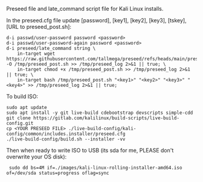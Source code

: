 Preseed file and late_command script file for Kali Linux installs.

In the preseed.cfg file update [password], [key1], [key2], [key3], [tskey], [URL to preseed_post.sh]:

	d-i passwd/user-password password <password>
 	d-i passwd/user-password-again password <password>
	d-i preseed/late_command string \
		in-target wget https://raw.githubusercontent.com/tallmega/preseed/refs/heads/main/preseed_post.sh -O /tmp/preseed_post.sh >> /tmp/preseed_log 2>&1 || true; \
   		in-target chmod +x /tmp/preseed_post.sh >> /tmp/preseed_log 2>&1 || true; \
    	in-target bash /tmp/preseed_post.sh "<key1>" "<key2>" "<key3>" "<key4>" >> /tmp/preseed_log 2>&1 || true;

To build ISO:

	sudo apt update
	sudo apt install -y git live-build cdebootstrap devscripts simple-cdd
	git clone https://gitlab.com/kalilinux/build-scripts/live-build-config.git
	cp <YOUR PRESEED FILE> ./live-build-config/kali-config/common/includes.installer/preseed.cfg
	./live-build-config/build.sh --installer -vv

 Then when ready to write ISO to USB (its sda for me, PLEASE don't overwrite your OS disk):
 		
	 sudo dd bs=4M if=./images/kali-linux-rolling-installer-amd64.iso of=/dev/sda status=progress oflag=sync
